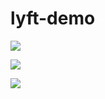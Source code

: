 # lyft-demo


![](http://i63.tinypic.com/15ezdbl.png)


![](http://i65.tinypic.com/142ebnc.jpg)



![](http://i65.tinypic.com/142ebnc.jpg)
